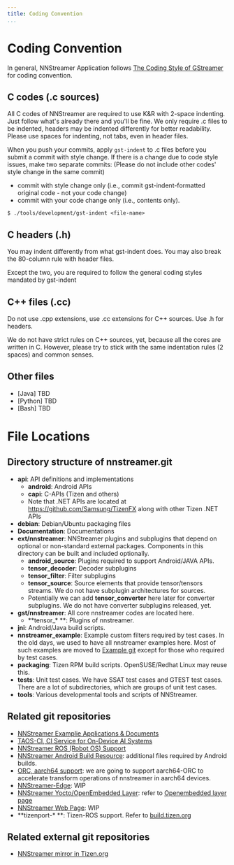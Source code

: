 ```yaml
---
title: Coding Convention
...
```


# Coding Convention

In general, NNStreamer Application follows [The Coding Style of GStreamer](https://gstreamer.freedesktop.org/documentation/frequently-asked-questions/developing.html#what-is-the-coding-style-for-gstreamer-code) for coding convention.

## C codes (.c sources)

All C codes of NNStreamer are required to use K&R with 2-space indenting. Just follow what's already there and you'll be fine. We only require .c files to be indented, headers may be indented differently for better readability. Please use spaces for indenting, not tabs, even in header files.

When you push your commits, apply `gst-indent` to .c files before you submit a commit with style change.
If there is a change due to code style issues, make two separate commits: (Please do not include other codes' style change in the same commit)
- commit with style change only (i.e., commit gst-indent-formatted original code - not your code change)
- commit with your code change only (i.e., contents only).

```
$ ./tools/development/gst-indent <file-name>
```

## C headers (.h)

You may indent differently from what gst-indent does. You may also break the 80-column rule with header files.

Except the two, you are required to follow the general coding styles mandated by gst-indent

## C++ files (.cc)

Do not use .cpp extensions, use .cc extensions for C++ sources. Use .h for headers.

We do not have strict rules on C++ sources, yet, because all the cores are written in C.
However, please try to stick with the same indentation rules (2 spaces) and common senses.

## Other files

- [Java] TBD
- [Python] TBD
- [Bash] TBD


# File Locations

## Directory structure of nnstreamer.git

- **api**: API definitions and implementations
    - **android**: Android APIs
    - **capi**: C-APIs (Tizen and others)
    - Note that .NET APIs are located at https://github.com/Samsung/TizenFX along with other Tizen .NET APIs
- **debian**: Debian/Ubuntu packaging files
- **Documentation**: Documentations
- **ext/nnstreamer**: NNStreamer plugins and subplugins that depend on optional or non-standard external packages. Components in this directory can be built and included optionally.
    - **android\_source**: Plugins required to support Android/JAVA APIs.
    - **tensor\_decoder**: Decoder subplugins
    - **tensor\_filter**: Filter subplugins
    - **tensor\_source**: Source elements that provide tensor/tensors streams. We do not have subplugin architectures for sources.
    - Potentially we can add **tensor\_converter** here later for converter subplugins. We do not have converter subplugins released, yet.
- **gst/nnstreamer**: All core nnstreamer codes are located here.
    - **tensor\_\* **: Plugins of nnstreamer.
- **jni**: Android/Java build scripts.
- **nnstreamer\_example**: Example custom filters required by test cases. In the old days, we used to have all nnstreamer examples here. Most of such examples are moved to [Example git](https://github.com/nnstreamer/nnstreamer-example) except for those who required by test cases.
- **packaging**: Tizen RPM build scripts. OpenSUSE/Redhat Linux may reuse this.
- **tests**: Unit test cases. We have SSAT test cases and GTEST test cases. There are a lot of subdirectories, which are groups of unit test cases.
- **tools**: Various developmental tools and scripts of NNStreamer.

## Related git repositories

- [NNStreamer Examplie Applications \& Documents](https://github.com/nnstreamer/nnstreamer-example)
- [TAOS-CI, CI Service for On-Device AI Systems](https://github.com/nnstreamer/TAOS-CI)
- [NNStreamer ROS (Robot OS) Support](https://github.com/nnstreamer/nnstreamer-ros)
- [NNStreamer Android Build Resource](https://github.com/nnstreamer/nnstreamer-android-resource): additional files required by Android builds.
- [ORC, aarch64 support](https://github.com/nnsuite/orc): we are going to support aarch64-ORC to accelerate transform operations of nnstreamer in aarch64 devices.
- [NNStreamer-Edge](https://github.com/nnstreamer/nnstreamer-edge): WIP
- [NNStreamer Yocto/OpenEmbedded Layer](https://github.com/nnstreamer/meta-neural-network): refer to [Openembedded layer page](https://layers.openembedded.org/layerindex/branch/master/layer/meta-neural-network/)
- [NNStreamer Web Page](https://github.com/nnstreamer/nnstreamer.github.io): WIP
- **tizenport-\* **: Tizen-ROS support. Refer to [build.tizen.org](https://build.tizen.org/project/show/devel:AIC:Tizen:5.0:nnsuite)



## Related external git repositories

- [NNStreamer mirror in Tizen.org](https://git.tizen.org/cgit/platform/upstream/nnstreamer/)
